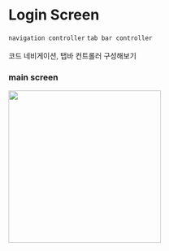 # Login Screen

`navigation controller` `tab bar controller`<br>
<br>
코드 네비게이션, 탭바 컨트롤러 구성해보기<br>

### main screen

<img src="" width="300"/>
